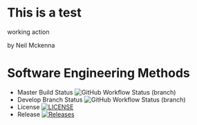 # This is a test 

working action

by
Neil Mckenna


# Software Engineering Methods
* Master Build Status ![GitHub Workflow Status (branch)](https://img.shields.io/github/actions/workflow/status/neil-mckenna/semlabs/main.yml?branch=main)
* Develop Branch Status ![GitHub Workflow Status (branch)](https://img.shields.io/github/actions/workflow/status/neil-mckenna/semlabs/main.yml?branch=develop)
* License [![LICENSE](https://img.shields.io/github/license/neil-mckenna/semlabs.svg?style=flat-square)](https://github.com/neil-mckenna/semlabs/blob/main/LICENSE)
* Release [![Releases](https://img.shields.io/github/release/neil-mckenna/semlabs/all.svg?style=flat-square)](https://github.com/neil-mckenna/semlabs/releases)